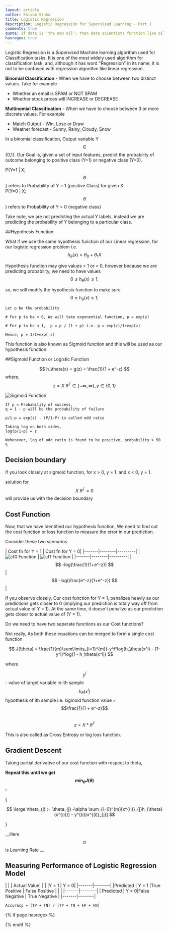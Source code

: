 ```yaml
---
layout: article
author: Shivam Sinha
title: Logistic Regression
description: Logistic Regression for Supervised Learning - Part 1
comments: true
quote: If data is 'the new oil'; then data scientists function like oil refinery, converting data into insights.
hasregex: true
---
```

Logistic Regression is a _Supervised_ Machine learning algorithm used for Classification tasks. It is one of the most widely used algorithm for classification task, and, although it has word "Regression" in its name, it is not to be confused with regression algorithm like linear regression.

**Binomial Classification** -  When we have to choose between two distinct values. Take for example
- Whether an email is SPAM or NOT SPAM
- Whether stock prices will INCREASE or DECREASE

**Multinomial Classification** - When we have to choose between 3 or more discrete values. For example
- Match Output - Win, Lose or Draw
- Weather forecast - Sunny, Rainy, Cloudy, Snow

In a binomial classification, Output variable Y $$\in$$ {0,1}. Our Goal is, given a set of input features, predict the probability of outcome belonging to positive class (Y=1) or negative class (Y=0).

P{Y=1 \| X;$$\theta$$} refers to Probability of Y = 1 (positive Class) for given X
<br>
P(Y=0 | X;$$\theta$$) refers to Probability of Y = 0 (negative class)

Take note, we are not predicting the actual Y labels, instead we are predicting the probability of Y belonging to a particular class.

##Hypothesis Function

What if we use the same hypothesis function of our Linear regression, for our logistic regression problem i.e. $$ h_\theta(x) = \theta_0 + \theta_1X $$

Hypothesis function may give values > 1 or < 0, however because we are predicting probability, we need to have values $$0 \leq h_\theta(x) \leq 1; $$

so, we will modify the hypothesis function to  make sure 
$$
0 \leq h_\theta(x) \leq 1; 
$$

```
Let p be the probability

# For p to be > 0, We will take exponential function, p = exp(z)

# For p to be < 1,  p = p / (1 + p) i.e. p = exp(z)/1+exp(z)

Hence, p = 1/1+exp(-z)

```

This function is also known as Sigmoid function and this will be used as our hypothesis function.

##Sigmoid Function or Logistic Function

$$
h_\theta(x) = g(z) = \frac{1}{1 + e^-z}
$$
where,
$$
z = X.\theta^T \in \{-\infty,\infty\}, y \in \{0,1\}
$$

![Sigmoid Function](/assets/LogisticRegression/sigmoid.png)

```
If p = Probability of success,
q = 1 - p will be the probability of failure

p/1-p = exp(z) . (P/1-P) is called odd ratio

Taking log on both sides,
log(p/1-p) = z

Wehenever, log of odd ratio is found to be positive, probability > 50 %

```

## Decision boundary

If you look closely at sigmoid function, for x > 0, y = 1. and x < 0, y = 1. 

solution for $$X.\theta^T = 0$$ will provide us with the decision boundary

## Cost Function

Now, that we have identified our hypothesis function, We need to find out the cost function or loss function to measure the error in our prediction.

Consider these two scenarios

| Cost fn for Y = 1 | Cost fn for Y = 0|
|-------|--------|---------|
| ![cf0 Function](/assets/LogisticRegression/cf0.png) | ![cf1 Function](/assets/LogisticRegression/cf1.png) | 
|-------|--------|---------|
| $$ -log(\frac{1}{1+e^-z}) $$ | $$ -log(\frac{e^-z}{1+e^-z}) $$ | 

If you observe closely, Our cost function for Y = 1, penalizes heavly as our predictions gets closer to 0 (implying our prediction is totaly way off from actual value of Y = 1). At the same time, it doesn't penalize as our prediction gets closer to actual value of (Y = 1).

Do we need to have two seperate functions as our Cost functions?

Not really, As both these equations can be merged to form a single cost function

$$
J(\theta) = \frac{1}{m}\sum\limits_{i=1}^{m}(-y^i*log(h_\theta(x^i) - (1-y^i)*log(1 - h_\theta(x^i))
$$

where

$$y^i$$ - value of target variable in ith sample<br>
$$h_\theta(x^i)$$ hypothesis of ith sample  i.e. sigmoid function value =  $$\frac{1}{1 + e^-z}$$<br>
$$z = X*\theta^T$$

This is also called as Cross Entropy or log loss function.

## Gradient Descent

Taking partial derivative of our cost function with respect to theta,
<br>

__Repeat this until we get $$min_{\theta}J(\theta)$$:__

{

$$ \large \theta_{j} := \theta_{j} -\alpha \sum_{i=0}^{m}[x^{(i)}_{j}h_{\theta}(x^{(i)}) - y^{(i)}x^{(i)}_{j}] $$

}
        
__Here $$\alpha$$ is Learning Rate __


## Measuring Performance of Logistic Regression Model

| | | Actual Value|
| | |Y = 1 | Y = 0|
|-------|--------|
|Predicted | Y = 1 |True Positive | False Positive |
| | |-------|--------|
| Predicted | Y = 0|False Negative | True Negative |
|-------|--------|



```
Accuracy = (TP + TN) / (TP + TN + FP + FN)

```


{% if page.hasregex %}
<script type="text/javascript" src="https://cdn.mathjax.org/mathjax/latest/MathJax.js?config=TeX-AMS-MML_HTMLorMML"></script>
{% endif %}









